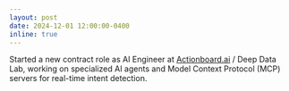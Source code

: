 ```yaml
---
layout: post
date: 2024-12-01 12:00:00-0400
inline: true
---
```

Started a new contract role as AI Engineer at <a href="https://www.actionboard.ai">Actionboard.ai</a> / Deep Data Lab, working on specialized AI agents and Model Context Protocol (MCP) servers for real-time intent detection.
